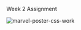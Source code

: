 Week 2 Assignment

![marvel-poster-css-work](https://user-images.githubusercontent.com/93548218/160133850-d2b86647-0739-4142-8fdd-c2b27915423b.png)
